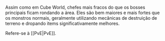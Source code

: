 Assim como em Cube World, chefes mais fracos do que os bosses principais ficam rondando a área. Eles são bem maiores e mais fortes que os monstros normais, geralmente utilizando mecânicas de destruição de terreno e dropando items significativamente melhores.

Refere-se à [[PvE|PvE]].